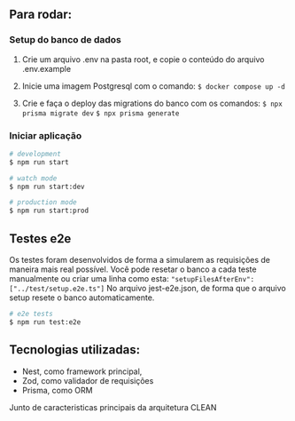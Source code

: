 ## Para rodar:

### Setup do banco de dados
1. Crie um arquivo .env na pasta root, e copie o conteúdo do arquivo .env.example

2. Inicie uma imagem Postgresql com o comando: `` $ docker compose up -d ``

3. Crie e faça o deploy das migrations do banco com os comandos:
``$ npx prisma migrate dev``
``$ npx prisma generate``


### Iniciar aplicação
```bash
# development
$ npm run start

# watch mode
$ npm run start:dev

# production mode
$ npm run start:prod
```

## Testes e2e

Os testes foram desenvolvidos de forma a simularem as requisições de maneira mais real possível. Você pode resetar o banco a cada teste manualmente ou criar uma linha como esta:
`` "setupFilesAfterEnv": ["../test/setup.e2e.ts"] ``
No arquivo jest-e2e.json, de forma que o arquivo setup resete o banco automaticamente.

```bash
# e2e tests
$ npm run test:e2e
```

## Tecnologias utilizadas:

- Nest, como framework principal,
- Zod, como validador de requisições
- Prisma, como ORM

Junto de caracteristicas principais da arquitetura CLEAN


